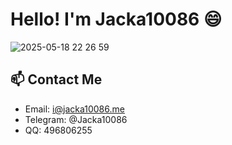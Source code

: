 # Hello! I'm Jacka10086 😄

![2025-05-18 22 26 59](https://github.com/user-attachments/assets/14440653-df85-4343-be35-4cb1c0884e47)


## 📫 Contact Me

- Email: i@jacka10086.me
- Telegram: @Jacka10086
- QQ: 496806255

